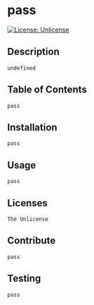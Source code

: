# pass

   [![License: Unlicense](https://img.shields.io/badge/license-Unlicense-blue.svg)](http://unlicense.org/) 
    
## Description
    
    undefined

## Table of Contents

    pass
    
## Installation
    
    pass

## Usage

    pass

## Licenses

    The Unlicense

## Contribute

    pass

## Testing

    pass 